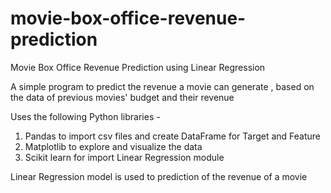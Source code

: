 # movie-box-office-revenue-prediction
Movie Box Office Revenue Prediction using Linear Regression

A simple program to predict the revenue a movie can generate , based on the data of previous movies' budget and their revenue

Uses the following Python libraries - 
1. Pandas to import csv files and create DataFrame for Target and Feature
2. Matplotlib to explore and visualize the data 
3. Scikit learn for import Linear Regression module

Linear Regression model is used to prediction of the revenue of a movie



